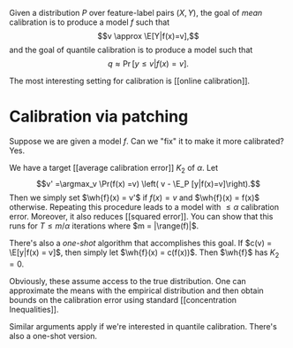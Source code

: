 Given a distribution $P$ over feature-label pairs $(X,Y)$, the goal of _mean_ calibration is to produce a model $f$ such that 
$$v \approx \E[Y|f(x)=v],$$
and the goal of quantile calibration is to produce a model such that 
$$q \approx \Pr[y\leq v|f(x)=v].$$

The most interesting setting for calibration is [[online calibration]]. 
# Calibration via patching

Suppose we are given a model $f$. Can we "fix" it to make it more calibrated? Yes. 

We have a target [[average calibration error]] $K_2$ of  $\alpha$. Let 
$$v' =\argmax_v \Pr(f(x) =v) \left( v - \E_P [y|f(x)=v]\right).$$Then we simply set $\wh{f}(x) = v'$ if $f(x)=v$ and $\wh{f}(x) = f(x)$ otherwise. Repeating this procedure leads to a model with $\leq \alpha$ calibration error. Moreover, it also reduces [[squared error]]. You can show that this runs for $T\leq m/\alpha$ iterations where $m = |\range(f)|$. 

There's also a _one-shot_ algorithm that accomplishes this goal. If $c(v) = \E[y|f(x) = v]$, then simply let $\wh{f}(x) = c(f(x))$. Then $\wh{f}$ has $K_2=0$. 

Obviously, these assume access to the true distribution. One can approximate the means with the empirical distribution and then obtain bounds on the calibration error using standard [[concentration Inequalities]]. 

Similar arguments apply if we're interested in quantile calibration. There's also a one-shot version. 




